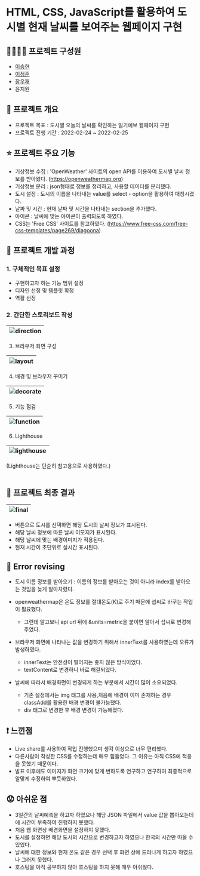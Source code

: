 # HTML, CSS, JavaScript를 활용하여 도시별 현재 날씨를 보여주는 웹페이지 구현
  
## 👨‍👨‍👦‍👦 프로젝트 구성원 
  - [이승현](https://github.com/IlearnML)
  - [이정훈](https://github.com/nnn991)
  - [장우재](https://github.com/WoojaeJang)
  - 윤지원


## 📑 프로젝트 개요
- 프로젝트 목표 : 도시별 오늘의 날씨를 확인하는 일기예보 웹페이지 구현  
- 프로젝트 진행 기간 : 2022-02-24 ~ 2022-02-25  


## ⭐ 프로젝트 주요 기능
- 기상정보 수집 : 'OpenWeather' 사이트의 open API를 이용하여 도시별 날씨 정보를 받아왔다. (https://openweathermap.org)
- 기상정보 분리 : json형태로 정보를 정리하고, 사용할 데이터를 분리했다.  
- 도시 설정 : 도시의 이름을 나타내는 value를 select - option을 활용하여 매칭시켰다.  
- 날짜 및 시간 : 현재 날짜 및 시간을 나타내는 section을 추가했다.  
- 아이콘 : 날씨에 맞는 아이콘이 출력되도록 하였다. 
- CSS는 'Free CSS' 사이트를 참고하였다. (https://www.free-css.com/free-css-templates/page269/diagoona)
  

## 🏃 프로젝트 개발 과정
  
### 1. 구체적인 목표 설정
- 구현하고자 하는 기능 범위 설정
- 디자인 선정 및 템플릿 확정
- 역활 선정
  

### 2. 간단한 스토리보드 작성

|![direction](./README_images/01_direction.PNG)  |
|---|


3. 브라우저 화면 구성

|![layout](./README_images/02_layout.PNG)  |
|---|


4. 배경 및 브라우저 꾸미기

|![decorate](./README_images/03_decorate.PNG)|
|---|


5. 기능 점검

|![function](./README_images/04_function.PNG)|
|---|

 
6. Lighthouse

|![lighthouse](./README_images/05_lighthouse.PNG)|
|---|

(Lighthouse는 단순히 참고용으로 사용하였다.)
<br/><br/>


## 🍎 프로젝트 최종 결과

|![final](./README_images/06_final.PNG)|
|---| 

- 버튼으로 도시를 선택하면 해당 도시의 날씨 정보가 표시된다.
- 해당 날씨 정보에 따른 날씨 이모지가 표시된다.
- 해당 날씨에 맞는 배경이미지가 적용된다.
- 현재 시간이 초단위로 실시간 표시된다. 


## 🔨 Error revising  
- 도시 이름 정보를 받아오기 : 이름의 정보를 받아오는 것이 아니라 index를 받아오는 것임을 늦게 알아차렸다.  
  
- openweathermap은 온도 정보를 절대온도(K)로 주기 때문에 섭씨로 바꾸는 작업이 필요했다.  
  - 그런데 알고보니 api url 뒤에 &units=metric을 붙이면 알아서 섭씨로 변경해 주었다.  
  
- 브라우저 화면에 나타나는 값을 변경하기 위해서 innerText를 사용하였는데 오류가 발생하였다.  
  - innerText는 안전성이 떨어지는 좋지 않은 방식이었다.  
  - textContent로 변경하니 바로 해결되었다.  

- 날씨에 따라서 배경화면이 변경되게 하는 부분에서 시간이 많이 소요되었다.  
  - 기존 설정에서는 img 태그를 사용,처음에 배경이 이미 존재하는 경우 classAdd를 활용한 배경 변경이 불가능했다.
  - div 태그로 변경한 후 배경 변경이 가능해졌다.  


## ❗ 느낀점
- Live share를 사용하여 작업 진행했으며 생각 이상으로 너무 편리했다.
- 다른사람이 작성한 CSS를 수정하는데 매우 힘들었다. 그 이유는 아직 CSS에 적응을 못했기 때문이다.
- 발표 이후에도 이미지가 화면 크기에 맞게 변하도록 연구하고 연구하여 최종적으로 알맞게 수정하여 뿌듯하였다.


## 😟 아쉬운 점
- 3일간의 날씨예측을 하고자 하였으나 해당 JSON 파일에서 value 값을 뽑아오는데에 시간이 부족하여 진행하지 못했다.
- 처음 웹 화면상 배경화면을 설정하지 못했다.
- 도시를 설정하면 해당 도시의 시간으로 변경하고자 하였으나 한국의 시간만 따올 수 있었다.
- 날씨에 대한 정보와 현재 온도 같은 경우 선택 후 화면 상에 드러나게 하고자 하였으나 그러지 못했다.
- 호스팅을 아직 공부하지 않아 호스팅을 하지 못해 매우 아쉬웠다.
